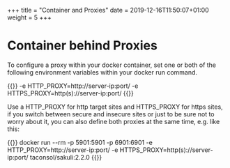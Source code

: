 +++
title = "Container and Proxies"
date =  2019-12-16T11:50:07+01:00
weight = 5
+++

# Container behind Proxies

To configure a proxy within your docker container, set one or both of the following environment variables within your docker run command.

{{<highlight bash>}}
-e HTTP_PROXY=http://server-ip:port/
-e HTTPS_PROXY=http(s)://server-ip:port/ 
{{</highlight >}}

Use a HTTP_PROXY for http target sites and HTTPS_PROXY for https sites, if you switch between secure and insecure sites or just to be sure not to worry about it, you can also define both proxies at the same time, e.g. like this:

{{<highlight bash>}}
docker run --rm -p 5901:5901 -p 6901:6901 -e HTTP_PROXY=http://server-ip:port/ -e HTTPS_PROXY=http(s)://server-ip:port/ taconsol/sakuli:2.2.0
{{</highlight >}}